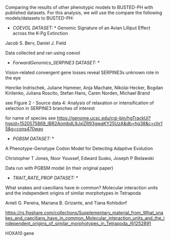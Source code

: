 Comparing the results of other phenotypic models to BUSTED-PH with published datasets. For this analysis, we will use the compare the following models/datasets to BUSTED-PH:

* *COEVOL DATASET:* * 
Genomic Signature of an Avian Lilliput Effect across the K-Pg Extinction

Jacob S. Berv, Daniel J. Field

Data collected and ran using coevol


* *ForwardGenomics_SERPINE3 DATASET:* *

Vision-related convergent gene losses reveal SERPINE3s unknown role in the eye

Henrike Indrischek, Juliane Hammer, Anja Machate, Nikolai Hecker, Bogdan Kirilenko, Juliana Roscito, Stefan Hans, Caren Norden, Michael Brand

see Figure 2 - Source data 4: Analysis of relaxation or intensification of selection in SERPINE3 branches of interest

for name of species see https://genome.ucsc.edu/cgi-bin/hgTrackUi?hgsid=1520575869_IBR2AombdL9JxlZR93gwaKY25UzA&db=hg38&c=chr15&g=cons470way

* *PGBSM DATASET:* *

A Phenotype-Genotype Codon Model for Detecting Adaptive Evolution

Christopher T Jones, Noor Youssef, Edward Susko, Joseph P Bielawski

Data run with PGBSM model (in their original paper)

* *TRAIT_RATE_PROP DATASET:* *


What snakes and caecilians have in common? Molecular interaction units and the independent origins of similar morphotypes in Tetrapoda

Anieli G. Pereira, Mariana B. Grizante, and Tiana Kohlsdorf

https://rs.figshare.com/collections/Supplementary_material_from_What_snakes_and_caecilians_have_in_common_Molecular_interaction_units_and_the_independent_origins_of_similar_morphotypes_in_Tetrapoda_/61252891


HOXA10 gene


